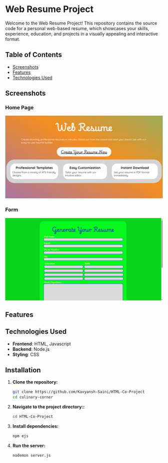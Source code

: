 # Web Resume Project

Welcome to the Web Resume Project! This repository contains the source code for a personal web-based resume, which showcases your skills, experience, education, and projects in a visually appealing and interactive format. 

## Table of Contents

- [Screenshots](#screenshots)
- [Features](#features)
- [Technologies Used](#technologies-Used)


## Screenshots

### Home Page
![Home Page](assets/images/home-page.png)

### Form
![Form](assets/images/form.png)


## Features

## Technologies Used

- **Frontend**: HTML, Javascript
- **Backend**: Node.js
- **Styling**: CSS

## Installation

1. **Clone the repository:**

   ```bash
   git clone https://github.com/Kavyansh-Saini/HTML-Co-Project
   cd culinary-corner
   ```

2. **Navigate to the project directory::**

    ```bash
    cd HTML-Co-Project
   ```
   
3. **Install dependencies:**

   ```bash
   npm ejs
   ```
4. **Run the server:**

   ```bash
   nodemon server.js
   ```